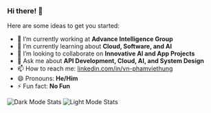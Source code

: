 ### Hi there! 👋
Here are some ideas to get you started:

- 🔭 I’m currently working at **Advance Intelligence Group**
- 🌱 I’m currently learning about **Cloud, Software, and AI**
- 👯 I’m looking to collaborate on **Innovative AI and App Projects**
- 💬 Ask me about **API Development, Cloud, AI, and System Design**
- 📫 How to reach me: [linkedin.com/in/vn-phamviethung](https://www.linkedin.com/in/vn-phamviethung)
- 😄 Pronouns: **He/Him**
- ⚡ Fun fact: **No Fun**

<!-- Dark Mode -->
<picture>
  <source srcset="https://github-readme-stats.vercel.app/api?username=pham0084&theme=vue-dark&show_icons=true" media="(prefers-color-scheme: dark)" />
  <img src="https://github-readme-stats.vercel.app/api/top-langs/?username=pham0084&hide_progress=true&theme=vue-dark" alt="Dark Mode Stats" />
</picture>

<!-- Light Mode -->
<picture>
  <source srcset="https://github-readme-stats.vercel.app/api?username=pham0084&theme=vue&show_icons=true" media="(prefers-color-scheme: light), (prefers-color-scheme: no-preference)" />
  <img src="https://github-readme-stats.vercel.app/api/top-langs/?username=pham0084&hide_progress=true&theme=vue" alt="Light Mode Stats" />
</picture>
